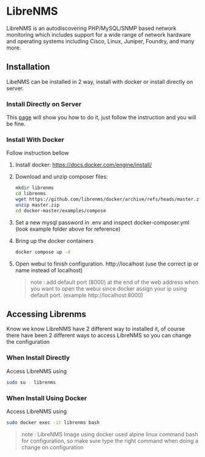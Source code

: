 # LibreNMS

LibreNMS is an autodiscovering PHP/MySQL/SNMP based network monitoring which includes support for a wide range of network hardware and operating systems including Cisco, Linux, Juniper, Foundry, and many more.

## Installation

LibeNMS can be installed in 2 way, install with docker or install directly on server.

### Install Directly on Server

This [page](https://docs.librenms.org/Installation/Install-LibreNMS/) will show you how to do it, just follow the instruction and you will be fine.

### Install With Docker

Follow instruction bellow

1. Install docker: https://docs.docker.com/engine/install/
2. Download and unzip composer files:

   ```bash
   mkdir librenms
   cd librenms
   wget https://github.com/librenms/docker/archive/refs/heads/master.zip
   unzip master.zip
   cd docker-master/examples/compose
   ```
4. Set a new mysql password in .env and inspect docker-composer.yml (look example folder above for reference)
5. Bring up the docker containers

   ```bash
   docker compose up -d
   ```
7. Open webui to finish configuration. http://localhost (use the correct ip or name instead of localhost)
   > note : add default port (8000) at the end of the web address when you want to open the webui since docker assign your ip using default port. (example http://localhost:8000)

## Accessing Librenms

Know we know LibreNMS have 2 different way to installed it, of course there have been 2 different ways to access LibreNMS so you can change the configuration

### When Install Directly

Access LibreNMS using

```bash
sudo su - librenms
```

### When Install Using Docker

Access LibreNMS using 

```bash
sudo docker exec -it librenms bash
```
> note : LibreNMS Image using docker used alpine linux command bash for configuration, so make sure type the right command when doing a change on configuration

## 
